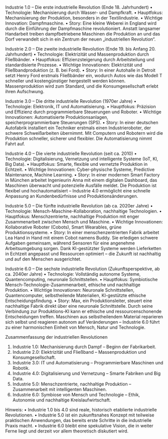 Industrie 1.0 – Die erste industrielle Revolution (Ende 18. Jahrhundert)
•	Technologie: Mechanisierung durch Wasser- und Dampfkraft.
•	Hauptfokus: Mechanisierung der Produktion, besonders in der Textilindustrie.
•	Wichtige Innovation: Dampfmaschine.
•	Story: Eine kleine Weberei in England wird durch die Einführung der Dampfmaschine revolutioniert. Anstatt langsamer Handarbeit treiben dampfbetriebene Maschinen die Produktion an und das Dorf verwandelt sich in ein Zentrum der neuen „industriellen Revolution“.

Industrie 2.0 – Die zweite industrielle Revolution (Ende 19. bis Anfang 20. Jahrhundert)
•	Technologie: Elektrizität und Massenproduktion durch Fließbänder.
•	Hauptfokus: Effizienzsteigerung durch Arbeitsteilung und standardisierte Prozesse.
•	Wichtige Innovationen: Elektrizität und Fließbandproduktion (z. B. bei Ford).
•	Story: In einer Autohalle in Detroit setzt Henry Ford erstmals Fließbänder ein, wodurch Autos wie das Modell T schneller und kostengünstiger hergestellt werden können. Massenproduktion wird zum Standard, und die Konsumgesellschaft erlebt ihren Aufschwung.

Industrie 3.0 – Die dritte industrielle Revolution (1970er Jahre)
•	Technologie: Elektronik, IT und Automatisierung.
•	Hauptfokus: Präzision und Effizienz durch programmierbare Steuerungen und Roboter.
•	Wichtige Innovationen: Automatisierte Produktionsanlagen, speicherprogrammierbare Steuerungen (SPS).
•	Story: In einer deutschen Autofabrik installiert ein Techniker erstmals einen Industrieroboter, der schwere Schweißarbeiten übernimmt. Mit Computern und Robotern wird die Produktion schneller, sicherer und flexibler. Die Automatisierung nimmt Fahrt auf.

Industrie 4.0 – Die vierte industrielle Revolution (seit ca. 2010)
•	Technologie: Digitalisierung, Vernetzung und intelligente Systeme (IoT, KI, Big Data).
•	Hauptfokus: Smarte, flexible und vernetzte Produktion in Echtzeit.
•	Wichtige Innovationen: Cyber-physische Systeme, Predictive Maintenance, Machine Learning.
•	Story: In einer modernen Smart Factory in München arbeitet Ingenieurin Anna mit einem digitalen Dashboard, das Maschinen überwacht und potenzielle Ausfälle meldet. Die Produktion ist flexibel und hochautomatisiert – Industrie 4.0 ermöglicht eine schnelle Anpassung an Kundenbedürfnisse und Produktionsänderungen.

Industrie 5.0 – Die fünfte industrielle Revolution (ab ca. 2020er Jahre)
•	Technologie: Mensch-Maschine-Kollaboration, nachhaltige Technologien.
•	Hauptfokus: Menschzentrierte, nachhaltige Produktion mit enger Zusammenarbeit zwischen Mensch und Maschine.
•	Wichtige Innovationen: Kollaborative Roboter (Cobots), Smart Wearables, grüne Produktionssysteme.
•	Story: In einer menschenzentrierten Fabrik arbeitet Lea Hand in Hand mit einem Cobot namens Buddy. Sie erledigen schwere Aufgaben gemeinsam, während Sensoren für eine angenehme Arbeitsumgebung sorgen. Dank KI-gestützter Systeme werden Lieferketten in Echtzeit angepasst und Ressourcen optimiert – die Zukunft ist nachhaltig und auf den Menschen ausgerichtet.

Industrie 6.0 – Die sechste industrielle Revolution (Zukunftsperspektive, ab ca. 2040er Jahre)
•	Technologie: Vollständig autonome Systeme, Quantencomputing, neuronale Schnittstellen.
•	Hauptfokus: Symbiotische Mensch-Technologie-Zusammenarbeit, ethische und nachhaltige Produktion.
•	Wichtige Innovationen: Neuronale Schnittstellen, Quantencomputer, selbstheilende Materialien, KI-gestützte ethische Entscheidungsfindung.
•	Story: Max, ein Produktionsleiter, steuert eine nachhaltige Fabrik direkt über eine neuronale Schnittstelle. Durch seine Verbindung zur Produktions-KI kann er ethische und ressourcenschonende Entscheidungen treffen. Maschinen aus selbstheilendem Material reparieren sich selbst und reagieren autonom auf Veränderungen – Industrie 6.0 führt zu einer harmonischen Einheit von Mensch, Natur und Technologie.

Zusammenfassung der industriellen Revolutionen
1.	Industrie 1.0: Mechanisierung durch Dampf – Beginn der Fabrikarbeit.
2.	Industrie 2.0: Elektrizität und Fließband – Massenproduktion und Konsumgesellschaft.
3.	Industrie 3.0: IT und Automatisierung – Programmierbare Maschinen und Robotik.
4.	Industrie 4.0: Digitalisierung und Vernetzung – Smarte Fabriken und Big Data.
5.	Industrie 5.0: Menschzentrierte, nachhaltige Produktion – Zusammenarbeit mit intelligenten Maschinen.
6.	Industrie 6.0: Symbiose von Mensch und Technologie – Ethik, Autonomie und nachhaltige Kreislaufwirtschaft.

Hinweis:
•	Industrie 1.0 bis 4.0 sind reale, historisch etablierte industrielle Revolutionen.
•	Industrie 5.0 ist ein zukunftsnahes Konzept mit teilweise praktischen Anwendungen, das bereits erste Schritte in die industrielle Praxis macht.
•	Industrie 6.0 bleibt eine spekulative Vision, die in weiter Ferne liegt und derzeit vor allem theoretisch diskutiert wird.
